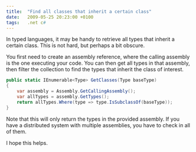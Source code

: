 ```yaml
---
title:  "Find all classes that inherit a certain class"
date:   2009-05-25 20:23:00 +0100
tags: 	.net c#
---
```


In typed languages, it may be handy to retrieve all types that inherit a certain
class. This is not hard, but perhaps a bit obscure.

You first need to create an assembly reference, where the calling assembly is the
one executing your code. You can then get all types in that assembly, then filter
the collection to find the types that inherit the class of interest.

```csharp
public static IEnumerable<Type> GetClasses(Type baseType)
{
    var assembly = Assembly.GetCallingAssembly();
    var allTypes = assembly.GetTypes();
    return allTypes.Where(type => type.IsSubclassOf(baseType));
}
```

Note that this will only return the types in the provided assembly. If you have a
distributed system with multiple assemblies, you have to check in all of them.

I hope this helps.